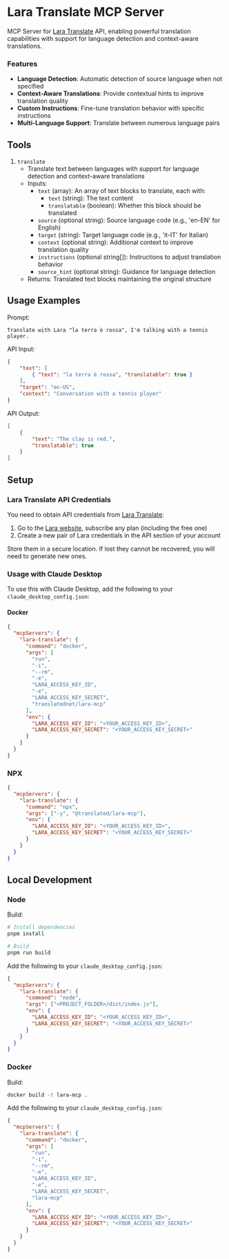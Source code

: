 # Lara Translate MCP Server

MCP Server for [Lara Translate](https://laratranslate.com/translate) API, enabling powerful translation capabilities with support for language detection and context-aware translations.

### Features

- **Language Detection**: Automatic detection of source language when not specified
- **Context-Aware Translations**: Provide contextual hints to improve translation quality
- **Custom Instructions**: Fine-tune translation behavior with specific instructions
- **Multi-Language Support**: Translate between numerous language pairs

## Tools

1. `translate`
   - Translate text between languages with support for  language detection and context-aware translations
   - Inputs:
     - `text` (array): An array of text blocks to translate, each with:
       - `text` (string): The text content
       - `translatable` (boolean): Whether this block should be translated
     - `source` (optional string): Source language code (e.g., 'en-EN' for English)
     - `target` (string): Target language code (e.g., 'it-IT' for Italian)
     - `context` (optional string): Additional context to improve translation quality
     - `instructions` (optional string[]): Instructions to adjust translation behavior
     - `source_hint` (optional string): Guidance for language detection
   - Returns: Translated text blocks maintaining the original structure

## Usage Examples

Prompt:
```text
Translate with Lara "la terra è rossa", I'm talking with a tennis player.
```

API Input:
```json
{
    "text": [
        { "text": "la terra è rossa", "translatable": true }
    ],
    "target": "en-US",
    "context": "Conversation with a tennis player"
}
```

API Output:
```json
[
    {
        "text": "The clay is red.",
        "translatable": true
    }
]
```

## Setup

### Lara Translate API Credentials

You need to obtain API credentials from [Lara Translate](https://laratranslate.com/sign-up):
1. Go to the [Lara website](https://laratranslate.com/sign-up), subscribe any plan (including the free one)
2. Create a new pair of Lara credentials in the API section of your account

Store them in a secure location. If lost they cannot be recovered, you will need to generate new ones.

### Usage with Claude Desktop

To use this with Claude Desktop, add the following to your `claude_desktop_config.json`:

#### Docker

```json
{
  "mcpServers": {
    "lara-translate": {
      "command": "docker",
      "args": [
        "run",
        "-i",
        "--rm",
        "-e",
        "LARA_ACCESS_KEY_ID",
        "-e",
        "LARA_ACCESS_KEY_SECRET",
        "translatednet/lara-mcp"
      ],
      "env": {
        "LARA_ACCESS_KEY_ID": "<YOUR_ACCESS_KEY_ID>",
        "LARA_ACCESS_KEY_SECRET": "<YOUR_ACCESS_KEY_SECRET>"
      }
    }
  }
}
```

### NPX

```json
{
  "mcpServers": {
    "lara-translate": {
      "command": "npx",
      "args": ["-y", "@translated/lara-mcp"],
      "env": {
        "LARA_ACCESS_KEY_ID": "<YOUR_ACCESS_KEY_ID>",
        "LARA_ACCESS_KEY_SECRET": "<YOUR_ACCESS_KEY_SECRET>"
      }
    }
  }
}
```

## Local Development

### Node

Build:
```bash
# Install dependencies
pnpm install

# Build
pnpm run build
```

Add the following to your `claude_desktop_config.json`:
```json
{
  "mcpServers": {
    "lara-translate": {
      "command": "node",
      "args": ["<PROJECT_FOLDER>/dist/index.js"],
      "env": {
        "LARA_ACCESS_KEY_ID": "<YOUR_ACCESS_KEY_ID>",
        "LARA_ACCESS_KEY_SECRET": "<YOUR_ACCESS_KEY_SECRET>"
      }
    }
  }
}
```

### Docker

Build:
```bash
docker build -t lara-mcp .
```

Add the following to your `claude_desktop_config.json`:
```json
{
  "mcpServers": {
    "lara-translate": {
      "command": "docker",
      "args": [
        "run",
        "-i",
        "--rm",
        "-e",
        "LARA_ACCESS_KEY_ID",
        "-e",
        "LARA_ACCESS_KEY_SECRET",
        "lara-mcp"
      ],
      "env": {
        "LARA_ACCESS_KEY_ID": "<YOUR_ACCESS_KEY_ID>",
        "LARA_ACCESS_KEY_SECRET": "<YOUR_ACCESS_KEY_SECRET>"
      }
    }
  }
}
```
